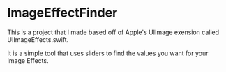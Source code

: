 # ImageEffectFinder

This is a project that I made based off of Apple's UIImage exension called UIImageEffects.swift. 

It is a simple tool that uses sliders to find the values you want for your Image Effects.
